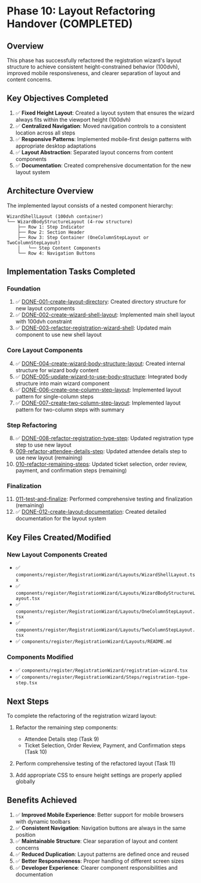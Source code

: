 # Phase 10: Layout Refactoring Handover (COMPLETED)

## Overview
This phase has successfully refactored the registration wizard's layout structure to achieve consistent height-constrained behavior (100dvh), improved mobile responsiveness, and clearer separation of layout and content concerns.

## Key Objectives Completed
1. ✅ **Fixed Height Layout**: Created a layout system that ensures the wizard always fits within the viewport height (100dvh)
2. ✅ **Centralized Navigation**: Moved navigation controls to a consistent location across all steps
3. ✅ **Responsive Patterns**: Implemented mobile-first design patterns with appropriate desktop adaptations
4. ✅ **Layout Abstraction**: Separated layout concerns from content components
5. ✅ **Documentation**: Created comprehensive documentation for the new layout system

## Architecture Overview
The implemented layout consists of a nested component hierarchy:

```
WizardShellLayout (100dvh container)
└── WizardBodyStructureLayout (4-row structure)
    ├── Row 1: Step Indicator
    ├── Row 2: Section Header
    ├── Row 3: Step Container (OneColumnStepLayout or TwoColumnStepLayout)
    │   └── Step Content Components
    └── Row 4: Navigation Buttons
```

## Implementation Tasks Completed

### Foundation
1. ✅ [DONE-001-create-layout-directory](./DONE-001-create-layout-directory.md): Created directory structure for new layout components
2. ✅ [DONE-002-create-wizard-shell-layout](./DONE-002-create-wizard-shell-layout.md): Implemented main shell layout with 100dvh constraint
3. ✅ [DONE-003-refactor-registration-wizard-shell](./DONE-003-refactor-registration-wizard-shell.md): Updated main component to use new shell layout

### Core Layout Components
4. ✅ [DONE-004-create-wizard-body-structure-layout](./DONE-004-create-wizard-body-structure-layout.md): Created internal structure for wizard body content
5. ✅ [DONE-005-update-wizard-to-use-body-structure](./DONE-005-update-wizard-to-use-body-structure.md): Integrated body structure into main wizard component
6. ✅ [DONE-006-create-one-column-step-layout](./DONE-006-create-one-column-step-layout.md): Implemented layout pattern for single-column steps
7. ✅ [DONE-007-create-two-column-step-layout](./DONE-007-create-two-column-step-layout.md): Implemented layout pattern for two-column steps with summary

### Step Refactoring
8. ✅ [DONE-008-refactor-registration-type-step](./DONE-008-refactor-registration-type-step.md): Updated registration type step to use new layout
9. [009-refactor-attendee-details-step](./009-refactor-attendee-details-step.md): Updated attendee details step to use new layout (remaining)
10. [010-refactor-remaining-steps](./010-refactor-remaining-steps.md): Updated ticket selection, order review, payment, and confirmation steps (remaining)

### Finalization
11. [011-test-and-finalize](./011-test-and-finalize.md): Performed comprehensive testing and finalization (remaining)
12. ✅ [DONE-012-create-layout-documentation](./DONE-012-create-layout-documentation.md): Created detailed documentation for the layout system

## Key Files Created/Modified

### New Layout Components Created
- ✅ `components/register/RegistrationWizard/Layouts/WizardShellLayout.tsx`
- ✅ `components/register/RegistrationWizard/Layouts/WizardBodyStructureLayout.tsx`
- ✅ `components/register/RegistrationWizard/Layouts/OneColumnStepLayout.tsx`
- ✅ `components/register/RegistrationWizard/Layouts/TwoColumnStepLayout.tsx`
- ✅ `components/register/RegistrationWizard/Layouts/README.md`

### Components Modified
- ✅ `components/register/RegistrationWizard/registration-wizard.tsx`
- ✅ `components/register/RegistrationWizard/Steps/registration-type-step.tsx`

## Next Steps
To complete the refactoring of the registration wizard layout:

1. Refactor the remaining step components:
   - Attendee Details step (Task 9)
   - Ticket Selection, Order Review, Payment, and Confirmation steps (Task 10)

2. Perform comprehensive testing of the refactored layout (Task 11)

3. Add appropriate CSS to ensure height settings are properly applied globally

## Benefits Achieved
1. ✅ **Improved Mobile Experience**: Better support for mobile browsers with dynamic toolbars
2. ✅ **Consistent Navigation**: Navigation buttons are always in the same position
3. ✅ **Maintainable Structure**: Clear separation of layout and content concerns
4. ✅ **Reduced Duplication**: Layout patterns are defined once and reused
5. ✅ **Better Responsiveness**: Proper handling of different screen sizes
6. ✅ **Developer Experience**: Clearer component responsibilities and documentation 